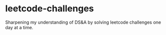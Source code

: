 # leetcode-challenges
Sharpening my understanding of DS&amp;A by solving leetcode challenges one day at a time. 
